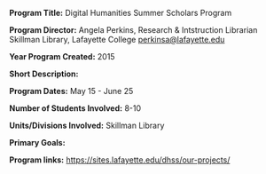 **Program Title:** Digital Humanities Summer Scholars Program 

**Program Director:**
                  Angela Perkins, Research & Intstruction Librarian
                  Skillman Library, Lafayette College 
                  perkinsa@lafayette.edu 

**Year Program Created:** 2015

**Short Description:**

**Program Dates:** May 15 - June 25

**Number of Students Involved:** 8-10 

**Units/Divisions Involved:** Skillman Library 

**Primary Goals:** 

**Program links:** https://sites.lafayette.edu/dhss/our-projects/
